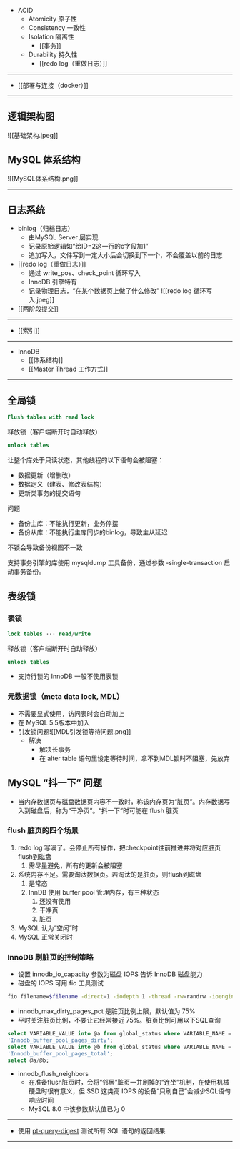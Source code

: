 - ACID
	- Atomicity 原子性
	- Consistency 一致性
	- Isolation 隔离性
		- [[事务]]
	- Durability 持久性
		- [[redo log（重做日志）]]

---
- [[部署与连接（docker）]]
---
## 逻辑架构图
![[基础架构.jpeg]]
## MySQL 体系结构
![[MySQL体系结构.png]]


---
## 日志系统
- binlog（归档日志）
	- 由MySQL Server 层实现
	- 记录原始逻辑如“给ID=2这一行的c字段加1”
	- 追加写入，文件写到一定大小后会切换到下一个，不会覆盖以前的日志
- [[redo log（重做日志）]]
	- 通过 write_pos、check_point 循环写入
	- InnoDB 引擎特有
	- 记录物理日志，“在某个数据页上做了什么修改”
![[redo log 循环写入.jpeg]]
- [[两阶段提交]]
---
- [[索引]]
---
- InnoDB
	- [[体系结构]]
	- [[Master Thread 工作方式]]
---
## 全局锁
```SQL
Flush tables with read lock
```
释放锁（客户端断开时自动释放）
```SQL
unlock tables
```
让整个库处于只读状态，其他线程的以下语句会被阻塞：
- 数据更新（增删改）
- 数据定义（建表、修改表结构）
- 更新类事务的提交语句

问题
- 备份主库：不能执行更新，业务停摆
- 备份从库：不能执行主库同步的binlog，导致主从延迟

不锁会导致备份视图不一致

支持事务引擎的库使用 mysqldump 工具备份，通过参数 -single-transaction 启动事务备份。

## 表级锁
### 表锁
```SQL
lock tables ··· read/write
```
释放锁（客户端断开时自动释放）
```SQL
unlock tables
```
- 支持行锁的 InnoDB 一般不使用表锁
### 元数据锁（meta data lock, MDL）
- 不需要显式使用，访问表时会自动加上
- 在 MySQL 5.5版本中加入
- 引发锁问题![[MDL引发锁等待问题.png]]
	- 解决
		- 解决长事务
		- 在 alter table 语句里设定等待时间，拿不到MDL锁时不阻塞，先放弃

## MySQL “抖一下” 问题
- 当内存数据页与磁盘数据页内容不一致时，称该内存页为“脏页”。内存数据写入到磁盘后，称为“干净页”。“抖一下”时可能在 flush 脏页

### flush 脏页的四个场景
1. redo log 写满了。会停止所有操作，把checkpoint往前推进并将对应脏页flush到磁盘
	1. 需尽量避免，所有的更新会被阻塞
2. 系统内存不足。需要淘汰数据页。若淘汰的是脏页，则flush到磁盘
	1. 是常态
	2. InnDB 使用 buffer pool 管理内存，有三种状态
		1. 还没有使用
		2. 干净页
		3. 脏页
3. MySQL 认为“空闲”时
4. MySQL 正常关闭时

### InnoDB 刷脏页的控制策略
- 设置 innodb_io_capacity 参数为磁盘 IOPS 告诉 InnoDB 磁盘能力
- 磁盘的 IOPS 可用 fio 工具测试
```bash
fio filename=$filename -direct=1 -iodepth 1 -thread -rw=randrw -ioengine=psync -bs=16k -size=500M -numjobs=10 -runtime=10 -group_reporting -name=mytest
```
- innodb_max_dirty_pages_pct 是脏页比例上限，默认值为 75%
- 平时关注脏页比例，不要让它经常接近 75%。脏页比例可用以下SQL查询
```SQL
select VARIABLE_VALUE into @a from global_status where VARIABLE_NAME =
'Innodb_buffer_pool_pages_dirty';
select VARIABLE_VALUE into @b from global_status where VARIABLE_NAME =
'Innodb_buffer_pool_pages_total';
select @a/@b;
```
- innodb_flush_neighbors
	- 在准备flush脏页时，会将“邻居”脏页一并刷掉的“连坐”机制，在使用机械硬盘时很有意义，但 SSD 这类高 IOPS 的设备“只刷自己”会减少SQL语句响应时间
	- MySQL 8.0 中该参数默认值已为 0

---
- 使用 [pt-query-digest](https://docs.percona.com/percona-toolkit/pt-query-digest.html) 测试所有 SQL 语句的返回结果
---

